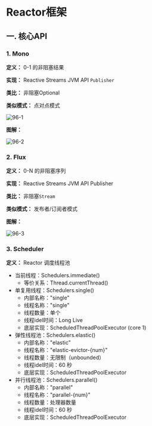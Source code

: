 # Reactor框架

## 一. 核心API
### 1. Mono
**定义：** 0-1 的非阻塞结果

**实现：** Reactive Streams JVM API `Publisher`

**类比：** 非阻塞Optional

**类似模式：** 点对点模式

![96-1](https://s2.ax1x.com/2020/01/15/lOXaCQ.png)

**图解：**

![96-2](https://s2.ax1x.com/2020/01/15/lOXLPe.md.png)

### 2. Flux

**定义：** 0-N 的非阻塞序列

**实现：** Reactive Streams JVM API Publisher

**类比：** 非阻塞`Stream`

**类似模式：** 发布者/订阅者模式

**图解：**

![96-3](https://s2.ax1x.com/2020/01/15/lOvyhF.md.png)

### 3. Scheduler

**定义：** Reactor 调度线程池
* 当前线程：Schedulers.immediate()
    * 等价关系：Thread.currentThread()
* 单复用线程：Schedulers.single()
    * 内部名称："single"
    * 线程名称："single"
    * 线程数量：单个
    * 线程idel时间：Long Live
    * 底层实现：ScheduledThreadPoolExecutor (core 1)
* 弹性线程池：Schedulers.elastic()
    * 内部名称："elastic"
    * 线程名称："elastic-evictor-{num}"
    * 线程数量：无限制（unbounded）
    * 线程idel时间：60 秒
    * 底层实现：ScheduledThreadPoolExecutor
* 并行线程池：Schedulers.parallel()
    * 内部名称："parallel"
    * 线程名称："parallel-{num}"
    * 线程数量：处理器数量
    * 线程idel时间：60 秒
    * 底层实现：ScheduledThreadPoolExecutor

<comment/>
